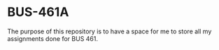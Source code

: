 # BUS-461A
The purpose of this repository is to have a space for me to store all my assignments done for BUS 461.
